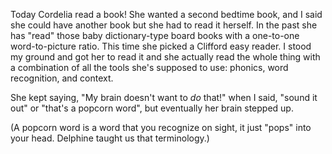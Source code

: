 <!--
.. title: Cordelia Reads!
.. date: 2010-02-23 21:29:06
.. author: Amy Brown
-->

Today Cordelia read a book! She wanted a second bedtime book, and
I said she could have another book but she had to read it herself.
In the past she has "read" those baby dictionary-type board books with 
a one-to-one word-to-picture ratio. This time she picked a Clifford
easy reader. I stood my ground and got her to read it and she actually read
the whole thing with a combination of all the tools she's
supposed to use: phonics, word recognition, and context. 

She kept
saying, "My brain doesn't want to *do* that!" when I said, "sound
it out" or "that's a popcorn word", but eventually her brain 
stepped up.

(A popcorn word is a word that you recognize on sight, it just 
"pops" into your head. Delphine taught us that terminology.)


